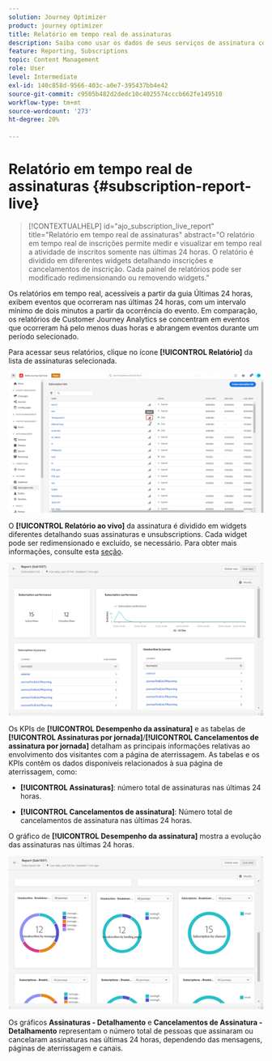 ```yaml
---
solution: Journey Optimizer
product: journey optimizer
title: Relatório em tempo real de assinaturas
description: Saiba como usar os dados de seus serviços de assinatura com o relatório online de assinatura
feature: Reporting, Subscriptions
topic: Content Management
role: User
level: Intermediate
exl-id: 140c858d-9566-403c-a0e7-395437bb4e42
source-git-commit: c9505b482d2dedc10c4025574cccb662fe149510
workflow-type: tm+mt
source-wordcount: '273'
ht-degree: 20%

---
```


# Relatório em tempo real de assinaturas {#subscription-report-live}

>[!CONTEXTUALHELP]
>id="ajo_subscription_live_report"
>title="Relatório em tempo real de assinaturas"
>abstract="O relatório em tempo real de inscrições permite medir e visualizar em tempo real a atividade de inscritos somente nas últimas 24 horas. O relatório é dividido em diferentes widgets detalhando inscrições e cancelamentos de inscrição. Cada painel de relatórios pode ser modificado redimensionando ou removendo widgets."

Os relatórios em tempo real, acessíveis a partir da guia Últimas 24 horas, exibem eventos que ocorreram nas últimas 24 horas, com um intervalo mínimo de dois minutos a partir da ocorrência do evento. Em comparação, os relatórios de Customer Journey Analytics se concentram em eventos que ocorreram há pelo menos duas horas e abrangem eventos durante um período selecionado.

Para acessar seus relatórios, clique no ícone **[!UICONTROL Relatório]** da lista de assinaturas selecionada.

![](assets/subscription_report_7.png)

O **[!UICONTROL Relatório ao vivo]** da assinatura é dividido em widgets diferentes detalhando suas assinaturas e unsubscriptions. Cada widget pode ser redimensionado e excluído, se necessário. Para obter mais informações, consulte esta [seção](live-report.md).

![](assets/subscription_report_3.png)

Os KPIs de **[!UICONTROL Desempenho da assinatura]** e as tabelas de **[!UICONTROL Assinaturas por jornada]**/**[!UICONTROL Cancelamentos de assinatura por jornada]** detalham as principais informações relativas ao envolvimento dos visitantes com a página de aterrissagem. As tabelas e os KPIs contêm os dados disponíveis relacionados à sua página de aterrissagem, como:

* **[!UICONTROL Assinaturas]**: número total de assinaturas nas últimas 24 horas.

* **[!UICONTROL Cancelamentos de assinatura]**: Número total de cancelamentos de assinatura nas últimas 24 horas.

O gráfico de **[!UICONTROL Desempenho da assinatura]** mostra a evolução das assinaturas nas últimas 24 horas.

![](assets/subscription_report_4.png)

Os gráficos **Assinaturas - Detalhamento** e **Cancelamentos de Assinatura - Detalhamento** representam o número total de pessoas que assinaram ou cancelaram assinaturas nas últimas 24 horas, dependendo das mensagens, páginas de aterrissagem e canais.
